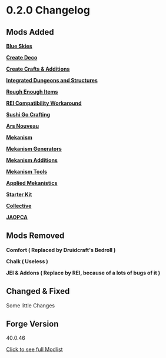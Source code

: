 # 0.2.0 Changelog

## Mods Added

[**Blue Skies**](https://www.curseforge.com/minecraft/mc-mods/blue-skies)

[**Create Deco**](https://www.curseforge.com/minecraft/mc-mods/create-deco)

[**Create Crafts & Additions**](https://www.curseforge.com/minecraft/mc-mods/createaddition)

[**Integrated Dungeons and Structures**](https://www.curseforge.com/minecraft/mc-mods/idas)

[**Rough Enough Items**](https://www.curseforge.com/minecraft/mc-mods/roughly-enough-items)

[**REI Compatibility Workaround**](https://www.curseforge.com/minecraft/mc-mods/roughly-enough-items-hacks)

[**Sushi Go Crafting**](https://www.curseforge.com/minecraft/mc-mods/sushigocrafting)

[**Ars Nouveau**](https://www.curseforge.com/minecraft/mc-mods/ars-nouveau)

[**Mekanism**](https://www.curseforge.com/minecraft/mc-mods/mekanism)

[**Mekanism Generators**](https://www.curseforge.com/minecraft/mc-mods/mekanism-generators)

[**Mekanism Additions**](https://www.curseforge.com/minecraft/mc-mods/mekanism-additions)

[**Mekanism Tools**](https://www.curseforge.com/minecraft/mc-mods/mekanism-tools)

[**Applied Mekanistics**](https://www.curseforge.com/minecraft/mc-mods/applied-mekanistics)

[**Starter Kit**](https://www.curseforge.com/minecraft/mc-mods/starter-kit)

[**Collective**](https://www.curseforge.com/minecraft/mc-mods/collective)

[**JAOPCA**](https://www.curseforge.com/minecraft/mc-mods/jaopca)




## Mods Removed

**Comfort ( Replaced by Druidcraft's Bedroll )**

**Chalk ( Useless )**

**JEI & Addons ( Replace by REI, because of a lots of bugs of it )** 




## Changed & Fixed

Some little Changes




## Forge Version

40.0.46




[Click to see full Modlist](https://github.com/TGMax233Michael/Magnificia/blob/main/modlist/Modlist.md)


